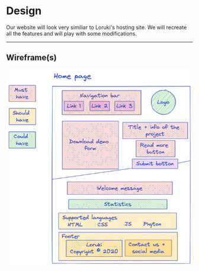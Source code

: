 # Design

Our website will look very similiar to Loruki's hosting site. We will recreate
all the features and will play with some modifications.

---

## Wireframe(s)

![wireframe](../pictures/Design.png)
